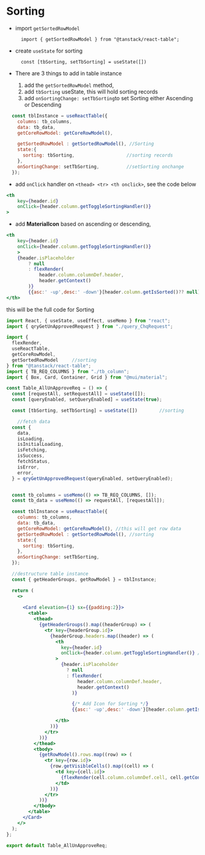 # Sorting

* import `getSortedRowModel` 

        import { getSortedRowModel } from "@tanstack/react-table";
    
* create `useState` for sorting

        const [tbSorting, setTbSorting] = useState([])

* There are 3 things to add in table instance
    1. add the `getSortedRowModel` method, 
    2. add `tbSorting` useState, this will hold sorting records
    3. add `onSortingChange: setTbSorting`to set Sorting either Ascending or Descending

```jsx title='Table Instance'
  const tblInstance = useReactTable({
    columns: tb_columns,
    data: tb_data,
    getCoreRowModel: getCoreRowModel(), 

    getSortedRowModel : getSortedRowModel(), //Sorting
    state:{
      sorting: tbSorting,                   //sorting records
    },
    onSortingChange: setTbSorting,          //setSorting onchange
  });
```

* add `onClick` handler on `<thead> <tr> <th onclick>`, see the code below

```jsx title='onClick'
<th 
    key={header.id}
    onClick={header.column.getToggleSortingHandler()}
>
``` 
* add **MaterialIcon** based on ascending or descending, 
  
```jsx title='Add Icons for ascending and descending'
<th 
    key={header.id}
    onClick={header.column.getToggleSortingHandler()}
    >
    {header.isPlaceholder
        ? null
        : flexRender(
            header.column.columnDef.header,
            header.getContext()
        )}
        {{asc:' -up',desc:' -down'}[header.column.getIsSorted()?? null]}  //ascending or descending icons
</th>
```

this will be the full code for Sorting

```jsx title='Table Soring'
import React, { useState, useEffect, useMemo } from "react";
import { qryGetUnApprovedRequest } from "./query_ChqRequest";

import {
  flexRender,
  useReactTable,
  getCoreRowModel,
  getSortedRowModel     //sorting
} from "@tanstack/react-table";
import { TB_REQ_COLUMNS } from "./tb_column";
import { Box, Card, Container, Grid } from "@mui/material";

const Table_AllUnApproveReq = () => {
  const [requestAll, setRequestAll] = useState([]);
  const [queryEnabled, setQueryEnabled] = useState(true);

  const [tbSorting, setTbSorting] = useState([])        //sorting

    //fetch data
  const {
    data,
    isLoading,
    isInitialLoading,
    isFetching,
    isSuccess,
    fetchStatus,
    isError,
    error,
  } = qryGetUnApprovedRequest(queryEnabled, setQueryEnabled);


  const tb_columns = useMemo(() => TB_REQ_COLUMNS, []);
  const tb_data = useMemo(() => requestAll, [requestAll]);

  const tblInstance = useReactTable({
    columns: tb_columns,
    data: tb_data,
    getCoreRowModel: getCoreRowModel(), //this will get row data
    getSortedRowModel : getSortedRowModel(), //sorting
    state:{
      sorting: tbSorting,
    },
    onSortingChange: setTbSorting,
  });

  //destructure table instance
  const { getHeaderGroups, getRowModel } = tblInstance;

  return (
    <>
    
      <Card elevation={1} sx={{padding:2}}>
        <table>
          <thead>
            {getHeaderGroups().map((headerGroup) => (
              <tr key={headerGroup.id}>
                {headerGroup.headers.map((header) => (
                  <th 
                    key={header.id}
                    onClick={header.column.getToggleSortingHandler()} //onClick sorting
                  >
                    {header.isPlaceholder
                      ? null
                      : flexRender(
                          header.column.columnDef.header,
                          header.getContext()
                        )}

                        {/* Add Icon for Sorting */}
                        {{asc:' -up',desc:' -down'}[header.column.getIsSorted()?? null]}  

                  </th>
                ))}
              </tr>
            ))}
          </thead>
          <tbody>
            {getRowModel().rows.map((row) => (
              <tr key={row.id}>
                {row.getVisibleCells().map((cell) => (
                  <td key={cell.id}>
                    {flexRender(cell.column.columnDef.cell, cell.getContext())}
                  </td>
                ))}
              </tr>
            ))}
          </tbody>
        </table>
      </Card>
    </>
  );
};

export default Table_AllUnApproveReq;

```